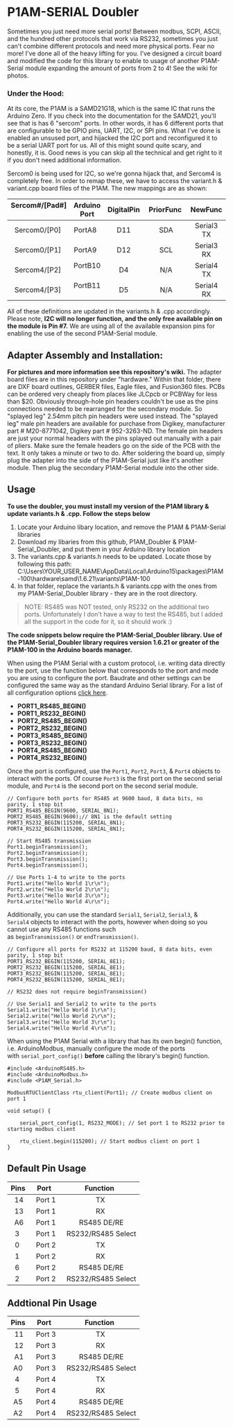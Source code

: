 # P1AM-SERIAL Doubler

Sometimes you just need more serial ports! Between modbus, SCPI, ASCII, and the hundred other protocols that work via RS232, sometimes you just can't combine different protocols and need more physical ports. Fear no more! I've done all of the heavy lifting for you. I've designed a circuit board and modified the code for this library to enable to usage of another P1AM-Serial module expanding the amount of ports from 2 to 4! See the wiki for photos.

### Under the Hood:
At its core, the P1AM is a SAMD21G18, which is the same IC that runs the Arduino Zero. If you check into the documentation for the SAMD21, you'll see that is has 6 "sercom" ports. In other words, it has 6 different ports that are configurable to be GPIO pins, UART, I2C, or SPI pins. What I've done is enabled an unsused port, and hijacked the I2C port and reconfigured it to be a serial UART port for us. All of this might sound quite scary, and honestly, it is. Good news is you can skip all the technical and get right to it if you don't need additional information.

Sercom0 is being used for I2C, so we're gonna hijack that, and Sercom4 is completely free. In order to remap these, we have to access the variant.h & variant.cpp board files of the P1AM. The new mappings are as shown:

|  Sercom#/[Pad#]  |  Arduino Port  |  DigitalPin  |  PriorFunc  |    NewFunc   |
|:----------------:|:--------------:|:------------:|:-----------:|:------------:| 
|  Sercom0/[P0]    |     PortA8     |      D11     |     SDA     |  Serial3 TX  |
|  Sercom0/[P1]    |     PortA9     |      D12     |     SCL     |  Serial3 RX  |
|  Sercom4/[P2]    |     PortB10    |      D4      |     N/A     |  Serial4 TX  |
|  Sercom4/[P3]    |     PortB11    |      D5      |     N/A     |  Serial4 RX  |

All of these definitions are updated in the variants.h & .cpp accordingly. Please note, **I2C will no longer function, and the only free available pin on the module is Pin #7.** We are using all of the available expansion pins for enabling the use of the second P1AM-Serial module.

## Adapter Assembly and Installation: 

**For pictures and more information see this repository's wiki.** The adapter board files are in this repository under "hardware." Within that folder, there are DXF board outlines, GERBER files, Eagle files, and Fusion360 files. PCBs can be ordered very cheaply from places like JLCpcb or PCBWay for less than $20. Obviously through-hole pin headers couldn't be use as the pins connections needed to be rearranged for the secondary module. So "splayed leg" 2.54mm pitch pin headers were used instead. The "splayed leg" male pin headers are available for purchase from Digikey, manufacturer part # M20-8771042, Digikey part # 952-3263-ND. The female pin headers are just your normal headers with the pins splayed out manually with a pair of pliers. Make sure the female headers go on the side of the PCB with the text. It only takes a minute or two to do. After soldering the board up, simply plug the adapter into the side of the P1AM-Serial just like it's another module. Then plug the secondary P1AM-Serial module into the other side. 

## Usage

**To use the doubler, you must install my version of the P1AM library & update variants.h & .cpp. Follow the steps below**

1) Locate your Arduino libary location, and remove the P1AM & P1AM-Serial libraries
2) Download my libaries from this github, P1AM_Doubler & P1AM-Serial_Doubler, and put them in your Arduino library location
3) The variants.cpp & variants.h needs to be updated. Locate those by following this path: C:\Users\YOUR_USER_NAME\AppData\Local\Arduino15\packages\P1AM-100\hardware\samd\1.6.21\variants\P1AM-100
4) In that folder, replace the variants.h & variants.cpp with the ones from my P1AM-Serial_Doubler library - they are in the root directory. 

>NOTE: RS485 was NOT tested, only RS232 on the additional two ports. Unfortunately I don't have a way to test the RS485, but I added all the support in the code for it, so it should work :)

**The code snippets below require the P1AM-Serial_Doubler library. Use of the P1AM-Serial_Doubler library requires version 1.6.21 or greater of the P1AM-100 in the Arduino boards manager.**  

When using the P1AM Serial with a custom protocol, i.e. writing data directly to the port, use the function below that corresponds to the port and mode you are using to configure the port. Baudrate and other settings can be configured the same way as the standard Arduino Serial library. For a list of all configuration options [click here](https://www.arduino.cc/reference/en/language/functions/communication/serial/begin/).

-   **PORT1_RS485_BEGIN()**
-   **PORT1_RS232_BEGIN()**
-   **PORT2_RS485_BEGIN()**
-   **PORT2_RS232_BEGIN()**
-   **PORT3_RS485_BEGIN()**
-   **PORT3_RS232_BEGIN()**
-   **PORT4_RS485_BEGIN()**
-   **PORT4_RS232_BEGIN()**

Once the port is configured, use the `Port1`, `Port2`, `Port3`, & `Port4` objects to interact with the ports. Of course `Port3` is the first port on the second serial module, and `Port4` is the second port on the second serial module. 

```
// Configure both ports for RS485 at 9600 baud, 8 data bits, no parity, 1 stop bit
PORT1_RS485_BEGIN(9600, SERIAL_8N1);
PORT2_RS485_BEGIN(9600);// 8N1 is the default setting
PORT3_RS232_BEGIN(115200, SERIAL_8N1);  
PORT4_RS232_BEGIN(115200, SERIAL_8N1);

// Start RS485 transmission
Port1.beginTransmission();
Port2.beginTransmission();
Port3.beginTransmission();
Port4.beginTransmission();

// Use Ports 1-4 to write to the ports
Port1.write("Hello World 1\r\n");
Port2.write("Hello World 2\r\n");
Port3.write("Hello World 3\r\n");
Port4.write("Hello World 4\r\n");
```

Additionally, you can use the standard `Serial1`, `Serial2`, `Serial3`, & `Serial4` objects to interact with the ports, however when doing so you cannot use any RS485 functions such as `beginTransmission()` or `endTransmission()`.

```
// Configure all ports for RS232 at 115200 baud, 8 data bits, even parity, 1 stop bit
PORT1_RS232_BEGIN(115200, SERIAL_8E1);
PORT2_RS232_BEGIN(115200, SERIAL_8E1);
PORT3_RS232_BEGIN(115200, SERIAL_8E1);
PORT4_RS232_BEGIN(115200, SERIAL_8E1);

// RS232 does not require beginTransmission()

// Use Serial1 and Serial2 to write to the ports
Serial1.write("Hello World 1\r\n");
Serial2.write("Hello World 2\r\n");
Serial3.write("Hello World 3\r\n");
Serial4.write("Hello World 4\r\n");
```

When using the P1AM Serial with a library that has its own begin() function, i.e. ArduinoModbus, manually configure the mode of the ports with `serial_port_config()` **before** calling the library's begin() function.

```
#include <ArduinoRS485.h>
#include <ArduinoModbus.h>
#include <P1AM_Serial.h>

ModbusRTUClientClass rtu_client(Port1); // Create modbus client on port 1

void setup() {

    serial_port_config(1, RS232_MODE); // Set port 1 to RS232 prior to starting modbus client

    rtu_client.begin(115200); // Start modbus client on port 1
}
```

## Default Pin Usage

| Pins  |  Port    | Function  | 
|:-----:|:--------:|:---------------:| 
|  14   |  Port 1  |    TX     | 
|  13   |  Port 1  |    RX     | 
|  A6   |  Port 1  |RS485 DE/RE| 
|  3    |  Port 1  |RS232/RS485 Select| 
|  0    |  Port 2  |    TX     | 
|  1    |  Port 2  |    RX     | 
|  6    |  Port 2  |RS485 DE/RE| 
|  2    |  Port 2  |RS232/RS485 Select| 

## Addtional Pin Usage

| Pins  |  Port    | Function  | 
|:-----:|:--------:|:---------------:| 
|  11   |  Port 3  |    TX     | 
|  12   |  Port 3  |    RX     | 
|  A1   |  Port 3  |RS485 DE/RE| 
|  A0   |  Port 3  |RS232/RS485 Select| 
|  4    |  Port 4  |    TX     | 
|  5    |  Port 4  |    RX     | 
|  A5   |  Port 4  |RS485 DE/RE| 
|  A2   |  Port 4  |RS232/RS485 Select| 

